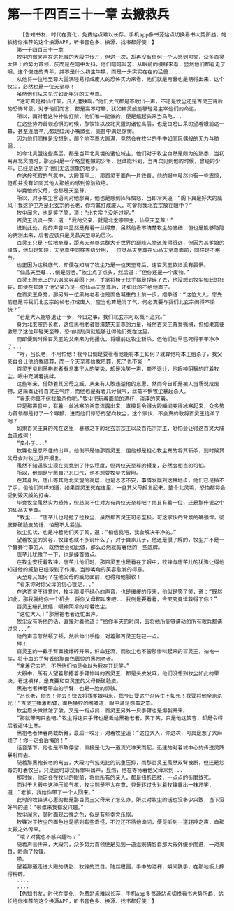 # 第一千四百三十一章 去搬救兵
        【告知书友，时代在变化，免费站点难以长存，手机app多书源站点切换看书大势所趋，站长给你推荐的这个换源APP，听书音色多、换源、找书都好使！】
       第一千四百三十一章
       牧尘的微笑声在这死寂的大殿中传开，但这一次，却再没有任何一个人感到可笑，众多百灵大陆上的势力首领，反而是在暗中发抖，他们暗暗叫苦，从眼前的模样来看，显然他们都看走了眼，这个俊逸的青年，并不是什么初生牛犊，而是一头实实在在的猛兽...
       从他将一位地至尊大圆满轻易打成废人的恐怖实力来看，他们就是再蠢也是猜得出来，这个牧尘，必然也是一位天至尊！
       虽然他们从未见过如此年轻的天至尊。
       “这可真是神仙打架，凡人遭殃啊。”他们大气都是不敢出一声，不论是牧尘还是百灵王背后的恐怖背景，对于他们而言，都是高不可攀，犹如神灵般能够轻易主宰他们的命运。
       所以，面对着这种神仙打架，他们唯一能做的，便是缩起头来当乌龟...
       在这些势力首领恐惧的时候，那牧锋以及北灵盟的诸位高层，也是目瞪口呆的望着眼前这一幕，甚至连唐芊儿都是红润小嘴微张，美目中满是惊愕。
       因为他们同样是没想到，那个地至尊大圆满，竟然会在牧尘的手中如同玩偶般的无力与脆弱...
       如今北灵盟这些高层，都是当年北灵境的诸位域主，他们对于牧尘自然是颇为的熟悉，当初离开北灵境时，那还只是一个略显稚嫩的少年，但谁能料到，当再次见到他的时候，曾经的少年，已经是达到了他们无法想象的地步。
       在这般死寂的气氛中，大殿首座上，那百灵王面色一片铁青，他的眼中虽然也有一些震惊，但却并没有如同其他人那般的感到惊骇欲绝。
       毕竟他的父母，也都是天至尊。
       所以，对于牧尘言语间对他鄙夷，他也是感到阵阵恼怒，当即冷笑道：“阁下真是好大的威风！我这护卫乃是北玄宗的长老，你将其打成废人，可曾将我北玄宗放在眼中？”
       牧尘闻言，也是笑了笑，道：“北玄宗？没听过呢。”
       百灵王讥讽一笑，道：“我的父亲，就是北玄宗宗主，仙品天至尊！”
       说到此处，他的声音中显然是有着一丝得意，虽然他看不清楚牧尘的底细，但也是能够隐隐的猜测出来，后者应该只是灵品天至尊的层次。
       百灵王只是下位地至尊，距离天至尊这群大千世界的巅峰人物还差得很远，但因为其爹娘的缘故，他却是知晓，天至尊中同样等级分明，一位灵品天至尊在仙品天至尊面前，同样是不堪一击。
       也正因为这种底气，即便在知晓了牧尘乃是一位天至尊后，这百灵王依旧没有畏惧。
       “仙品天至尊...倒是厉害。”牧尘点了点头，然后道：“但你还是一个废物。”
       百灵王脸庞上的讥讽笑容凝固下来，手掌将椅子扶手都是捏碎了去，他没想到牧尘如此的狂妄，即便在知晓了他父亲乃是一位仙品天至尊后，还如此的不给他面子。
       在百灵王身旁，那另外一位黑袍老者也是面色凝重的上前一步，抱拳道：“这位大人，您先前已是将我们北玄宗的长老打成废人，应当也算是消了气，何必真要与我们北玄宗闹得不愉快？”
       “若是大人能够退让一步，今日之事，我们北玄宗可以概不追究。”
       身为北玄宗的长老，这位黑袍老者很清楚天至尊的力量，虽然百灵王背景强横，但如果真要激怒了这位年轻天至尊，恐怕顷刻间就能够让得他们死在这里。
       而即便到时候百灵王的父亲来为他报仇，将眼前这牧尘斩杀，但他们也早已死得干干净净了...
       “哼，吕长老，不用怕他！我今日倒是要看看他能将本王如何？就算他将本王给杀了，我父亲自会让他给我陪葬，而一个天至尊给我陪葬，死了也不冤！”
       百灵王见到黑袍老者有息事宁人的架势，却是冷笑一声，毫不退让，他眼神阴翳的盯着牧尘，眼中充满着挑衅。
       这些年来，借助着其父母之威，从未有人敢违逆他的意思，然而今日却是被人当场说成废物，这简直让得百灵王气炸，而他也是有着几分狠气，丝毫不惧牧尘暴起杀人。
       “看来你真不信我敢杀你呢。”牧尘把玩着面前的酒杯，淡漠的笑着。
       只是那声音中，有着一丝冰寒的杀意流露出来，直接是令得大殿瞬间变得冰寒起来，众多势力首领都是打了一个寒颤，进而他们惊恐的望向牧尘，这个家伙，不会真的敢将百灵王给杀了吧？
       如果百灵王真的死在这里，暴怒之下的北玄宗宗主以及百花宗宗主，恐怕会让得这百灵大陆血流成河！
       “臭小子...”
       牧锋也是忍不住的出声，他倒不是怕那百灵王，但他却是担心牧尘真的将其斩杀，到时候其父母会对牧尘展开报复。
       虽然不知道牧尘现在究竟到了什么程度，但两位天至尊的报复，必然会相当的可怕。
       所以，他倒是宁愿自己忍口气，也不想要牧尘去冒险。
       在其身后，唐山等其他北灵盟的高层，也是忐忑不安，事情发展到这种地步，他们已是插不了手，但他们同样知道，如果百灵王死在这里，一旦其父母报复起来，整个北灵境，恐怕都将会受到毁灭般的打击。
       毕竟牧尘虽然实力恐怖，但总架不住对方有两位天至尊吧？而且有着一位，还是那传说之中的仙品天至尊。
       “牧尘...”唐芊儿也是拉了拉牧尘，虽然那百灵王可恶至极，可这家伙的背景的确强悍，彻底撕破脸皮的话，怕是不太妥当。
       牧尘见状，也是冲着他们笑了笑，道：“相信我吧，我会解决干净的。”
       望着牧尘的笑容，牧锋也就不多说什么了，对于自家儿子，他还是很了解的，牧尘并不是一个鲁莽行事的人，既然他会如此做，那么必然就有着他的一些底牌。
       唐芊儿犹豫了一下，也是螓首微点。
       在牧尘安抚着牧锋，唐芊儿他们时，那百灵王也是看在了眼中，牧锋与唐芊儿的犹豫让得他知道他的威胁已经取到了作用，当即嘴角的笑容愈发的得意。
       天至尊又如何？在他父母的威势面前，也得和他服软！
       “看来你对你父母的信心很足...”
       在这百灵王得意时，牧尘那漫不经心的声音，也是缓缓的传来，他似是笑了笑，道：“既然如此，那我就给你一个机会，将你父母都叫来吧...我倒是要看看，今天究竟谁救得了你？”
       百灵王瞳孔微缩，眼神阴冷的盯着牧尘。
       “这位大人！”那黑袍老者连忙出声。
       牧尘没有听他的话，直接对着他道：“给你半天的时间，去将他所能够请动的所有救兵都请过来...”
       他的声音忽然顿了顿，然后伸出手指，对着那百灵王轻轻一点。
       砰！
       百灵王的一截手臂直接爆碎开来，鲜血狂流，而牧尘也不管那惨叫起来的百灵王，袖袍一挥，将带血的手臂丢给那面色震惊的黑袍老者。
       “拿着它去吧，不然他们怕是会以为我在开玩笑。”
       大殿中，所有人望着那捂着手臂惨叫的百灵王，都是头皮发麻，他们没想到牧尘如此的果决，看这模样，是真要和百灵王的父母撕破脸皮。
       黑袍老者捧着带血的手臂，也是一脸的惊骇。
       “吕长老，你去！你去！快去将我爹娘叫来，我今日要这个杂碎生不如死！我要将他全家杀光！”百灵王捧着断臂，面色狰狞的咆哮道，眼中满是怨毒之意。
       牧尘眉头微微皱了皱，又是一指点出，百灵王另外一只手臂也是爆裂开来。
       “那就带两只去吧。”牧尘将这只手臂也是丢给黑袍老者，笑了笑，只是他这笑容，却是令得后者遍体生寒。
       黑袍老者捧着两截断臂，最后一咬牙，对着牧尘道：“这位大人，你这次，可真是惹了大麻烦了！你一定会后悔的！”
       话音落下，他也是不敢停留，直接是化为一道流光冲天而起，迅速的对着城中心的传送灵阵暴射而去。
       随着那黑袍长老的离去，大殿内气氛无比的沉重压抑，而那百灵王虽然双臂被断，但还是怨毒的盯着牧尘，只是此时却没有惨叫出声，显然，他在等待着他父母来到...
       那时候，他定会在牧尘的眼前，将他所有的亲人，都是扭断四肢，一点点的折磨致死。
       而对于大殿中这种压抑气氛，牧尘则是不太在意，只是转过头对着牧锋露出一抹坏笑，道：“老爹，我给你带了一个人回来。”
       此时的牧锋满心思的都是那百灵王父母来了怎么办，所以对牧尘的话也没多少兴致，当下没好气的道：“带谁来我都没兴趣。”
       牧尘闻言，顿时面现古怪之色，似是有些幸灾乐祸。
       牧锋对于牧尘的面色也是感到有些奇怪，不过还不待他询问，便是听到一道轻哼之声，自那大殿之外传来。
       “哦？对我也不感兴趣吗？”
       随着声音传来，大殿内，众多势力首领便是见到一道温婉倩影自那大殿外缓步而进，一对美目，瞪向了牧锋。
       啪。
       望着那道走进大殿的倩影，牧锋的双目，陡然瞪圆，手中的酒杯，瞬间脱手，在那地板上摔得粉碎。
       ....
       ....
       【告知书友，时代在变化，免费站点难以长存，手机app多书源站点切换看书大势所趋，站长给你推荐的这个换源APP，听书音色多、换源、找书都好使！】
